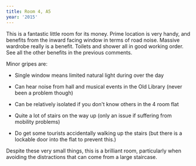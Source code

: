 ```yaml
---
title: Room 4, A5
year: '2015'
---
```


This is a fantastic little room for its money. Prime location is very handy, and benefits from the inward facing window in terms of road noise. Massive wardrobe really is a benefit. Toilets and shower all in good working order. See all the other benefits in the previous comments.

Minor gripes are: 

- Single window means limited natural light during over the day 

- Can hear noise from hall and musical events in the Old Library (never been a problem though) 

- Can be relatively isolated if you don't know others in the 4 room flat

- Quite a lot of stairs on the way up (only an issue if suffering from mobility problems)

- Do get some tourists accidentally walking up the stairs (but there is a lockable door into the flat to prevent this.)

Despite these very small things, this is a brilliant room, particularly when avoiding the distractions that can come from a large staircase.
